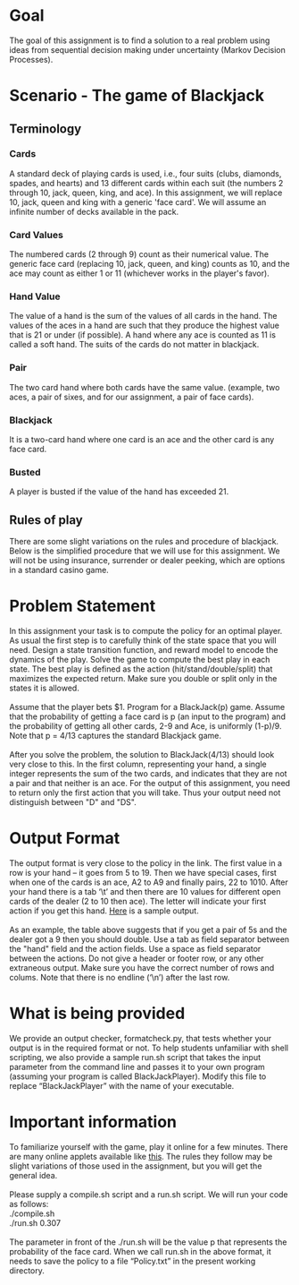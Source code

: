 # Goal
The goal of this assignment is to find a solution to a real problem using ideas from sequential decision making under uncertainty (Markov Decision Processes).

# Scenario - The game of Blackjack

## Terminology

### Cards
A standard deck of playing cards is used, i.e., four suits (clubs, diamonds, spades, and hearts) and 13 different cards within each suit (the numbers 2 through 10, jack, queen, king, and ace). In this assignment, we will replace 10, jack, queen and king with a generic 'face card'. We will assume an infinite number of decks available in the pack.
### Card Values
The numbered cards (2 through 9) count as their numerical value. The generic face card (replacing 10, jack, queen, and king) counts as 10, and the ace may count as either 1 or 11 (whichever works in the player's favor).
### Hand Value
The value of a hand is the sum of the values of all cards in the hand. The values of the aces in a hand are such that they produce the highest value that is 21 or under (if possible). A hand where any ace is counted as 11 is called a soft hand. The suits of the cards do not matter in blackjack.

### Pair
The two card hand where both cards have the same value. (example, two aces, a pair of sixes, and for our assignment, a pair of face cards).

### Blackjack
It is a two-card hand where one card is an ace and the other card is any face card.

### Busted
A player is busted if the value of the hand has exceeded 21.

## Rules of play
There are some slight variations on the rules and procedure of blackjack. Below is the simplified procedure that we will use for this assignment. We will not be using insurance, surrender or dealer peeking, which are options in a standard casino game.

# Problem Statement
In this assignment your task is to compute the policy for an optimal player. As usual the first step is to carefully think of the state space that you will need. Design a state transition function, and reward model to encode the dynamics of the play. Solve the game to compute the best play in each state. The best play is defined as the action (hit/stand/double/split) that maximizes the expected return. Make sure you double or split only in the states it is allowed. <br /><br />Assume that the player bets $1. Program for a BlackJack(p) game. Assume that the probability of getting a face card is p (an input to the program) and the probability of getting all other cards, 2-9 and Ace, is uniformly (1-p)/9. Note that p = 4/13 captures the standard Blackjack game.<br /><br />
After you solve the problem, the solution to BlackJack(4/13) should look very close to this. In the first column, representing your hand, a single integer represents the sum of the two cards, and indicates that they are not a pair and that neither is an ace. For the output of this assignment, you need to return only the first action that you will take. Thus your output need not distinguish between "D" and "DS".

# Output Format
The output format is very close to the policy in the link. The first value in a row is your hand – it goes from 5 to 19. Then we have special cases, first when one of the cards is an ace, A2 to A9 and finally pairs, 22 to 1010. After your hand there is a tab ‘\t’ and then there are 10 values for different open cards of the dealer (2 to 10 then ace). The letter will indicate your first action if you get this hand. [Here](https://github.com/pradyatiitd/COL333/blob/master/Blackjack/samplePolicy.txt) is a sample output. <br /> <br />
As an example, the table above suggests that if you get a pair of 5s and the dealer got a 9 then you should double.
Use a tab as field separator between the "hand" field and the action fields. Use a space as field separator between the actions. Do not give a header or footer row, or any other extraneous output. Make sure you have the correct number of rows and colums. Note that there is no endline (‘\n’) after the last row.

# What is being provided
We provide an output checker, formatcheck.py, that tests whether your output is in the required format or not. To help students unfamiliar with shell scripting, we also provide a sample run.sh script that takes the input parameter from the command line and passes it to your own program (assuming your program is called BlackJackPlayer). Modify this file to replace “BlackJackPlayer” with the name of your executable.

# Important information
To familiarize yourself with the game, play it online for a few minutes. There are many online applets available like [this](http://www.hitorstand.net/game_m.html). The rules they follow may be slight variations of those used in the assignment, but you will get the general idea.
<br />
<br />
Please supply a compile.sh script and a run.sh script. We will run your code as follows: <br />
./compile.sh<br />
./run.sh 0.307<br />
<br />
The parameter in front of the ./run.sh will be the value p that represents the probability of the face card. When we call run.sh in the above format, it needs to save the policy to a file “Policy.txt” in the present working directory.

